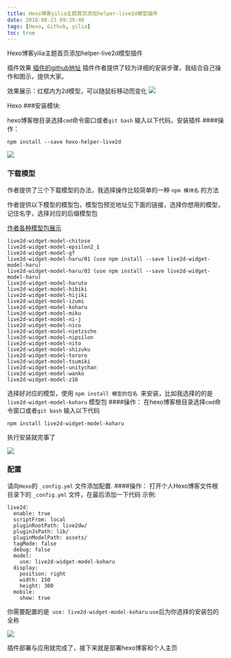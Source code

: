 ```yaml
---
title: Hexo博客yilia主题首页添加helper-live2d模型插件
date: 2018-08-23 09:39:40
tags: [Hexo, Github, yilia]
toc: true
---
```


Hexo博客yilia主题首页添加helper-live2d模型插件

<!--more-->

插件效果
[插件的github地址](https://github.com/EYHN/hexo-helper-live2d)
插件作者提供了较为详细的安装步骤，我结合自己操作和图示，提供大家。

效果展示：红框内为2d模型，可以随鼠标移动而变化
![](http://p3qhnc0eg.bkt.clouddn.com/blog/imgkoharu4.png)



Hexo
###安装模块:

hexo博客根目录选择`cmd`命令窗口或者`git bash` 输入以下代码，安装插件
####操作：
```
npm install --save hexo-helper-live2d
```

![](http://p3qhnc0eg.bkt.clouddn.com/blog/imgkoharu1.png)



### 下载模型
作者提供了三个下载模型的办法，我选择操作比较简单的一种
`npm 模块名` 的方法

作者提供以下模型的模型包，模型包预览地址见下面的链接，选择你想用的模型，记住名字，选择对应的后缀模型包

[作者各种模型包展示](https://huaji8.top/post/live2d-plugin-2.0/)

```
live2d-widget-model-chitose
live2d-widget-model-epsilon2_1
live2d-widget-model-gf
live2d-widget-model-haru/01 (use npm install --save live2d-widget-model-haru)
live2d-widget-model-haru/02 (use npm install --save live2d-widget-model-haru)
live2d-widget-model-haruto
live2d-widget-model-hibiki
live2d-widget-model-hijiki
live2d-widget-model-izumi
live2d-widget-model-koharu
live2d-widget-model-miku
live2d-widget-model-ni-j
live2d-widget-model-nico
live2d-widget-model-nietzsche
live2d-widget-model-nipsilon
live2d-widget-model-nito
live2d-widget-model-shizuku
live2d-widget-model-tororo
live2d-widget-model-tsumiki
live2d-widget-model-unitychan
live2d-widget-model-wanko
live2d-widget-model-z16
```

选择好对应的模型，使用 `npm install 模型的包名 `来安装，比如我选择的的是`live2d-widget-model-koharu` 模型包
####操作：
在hexo博客根目录选择`cmd`命令窗口或者`git bash` 输入以下代码

```
npm install live2d-widget-model-koharu
```
执行安装就完事了

![](http://p3qhnc0eg.bkt.clouddn.com/blog/imgkoharu3.png)




### 配置
请向`Hexo`的 `_config.yml` 文件添加配置.
####操作：
打开个人Hexo博客文件根目录下的 `_config.yml` 文件，在最后添加一下代码
示例:

```
live2d:
  enable: true
  scriptFrom: local
  pluginRootPath: live2dw/
  pluginJsPath: lib/
  pluginModelPath: assets/
  tagMode: false
  debug: false
  model:
    use: live2d-widget-model-koharu
  display:
    position: right
    width: 150
    height: 300
  mobile:
    show: true
```

你需要配置的是` use: live2d-widget-model-koharu`
`use`后为你选择的安装包的全称

![](http://p3qhnc0eg.bkt.clouddn.com/blog/imgkoharu2.png)



插件部署与应用就完成了，接下来就是部署hexo博客和个人主页
